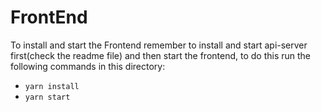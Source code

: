 # FrontEnd

To install and start the Frontend remember to install and start api-server first(check the readme file) and then start the frontend, to do this run the following commands in this directory:

* `yarn install`
* `yarn start`
